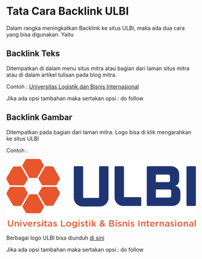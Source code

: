 # Tata Cara Backlink ULBI

Dalam rangka meningkatkan Backlink ke situs ULBI, maka ada dua cara yang bisa digunakan. Yaitu 

## Backlink Teks

Ditempatkan di dalam menu situs mitra atau bagian dari laman situs mitra atau di dalam artikel tulisan pada blog mitra.

Contoh : [Universitas Logistik dan Bisnis Internasional](https://www.ulbi.ac.id/)

Jika ada opsi tambahan maka sertakan opsi : do follow

## Backlink Gambar

Ditempatkan pada bagian dari laman mitra. Logo bisa di klik mengarahkan ke situs ULBI

Contoh : 

[![Universitas Logistik dan Bisnis Internasional](ulbi.png 'Universitas Logistik dan Bisnis Internasional')](https://www.ulbi.ac.id/)

Berbagai logo ULBI bisa diunduh [di sini](https://github.com/ditif/webometrics/tree/main/logo)

Jika ada opsi tambahan maka sertakan opsi : do follow